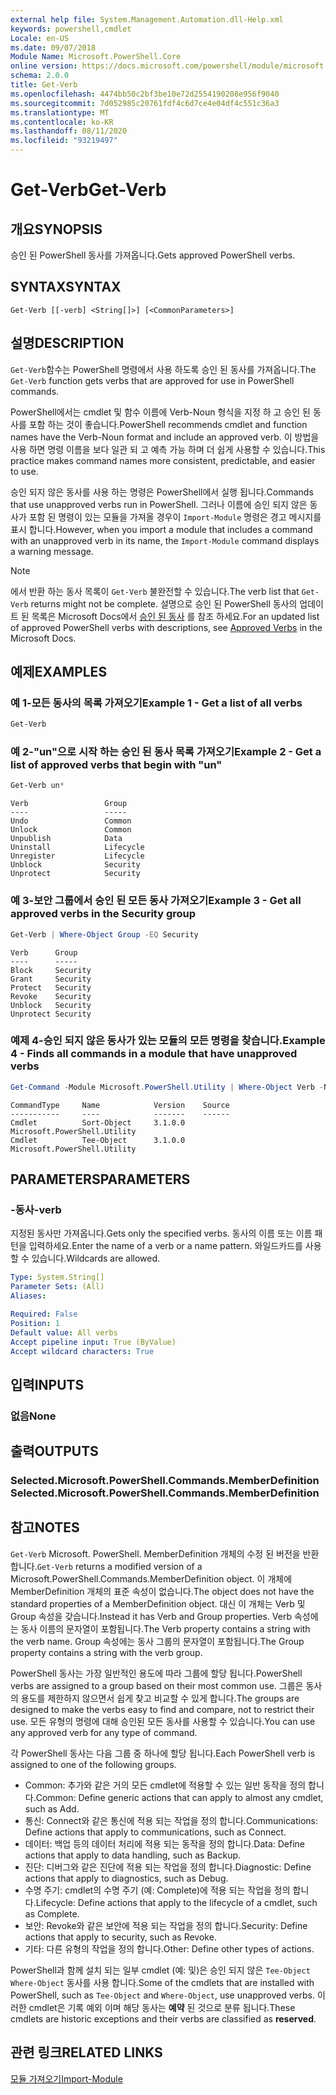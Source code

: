 ```yaml
---
external help file: System.Management.Automation.dll-Help.xml
keywords: powershell,cmdlet
Locale: en-US
ms.date: 09/07/2018
Module Name: Microsoft.PowerShell.Core
online version: https://docs.microsoft.com/powershell/module/microsoft.powershell.core/functions/get-verb?view=powershell-5.1&WT.mc_id=ps-gethelp
schema: 2.0.0
title: Get-Verb
ms.openlocfilehash: 4474bb50c2bf3be10e72d2554190208e956f9040
ms.sourcegitcommit: 7d052985c20761fdf4c6d7ce4e04df4c551c36a3
ms.translationtype: MT
ms.contentlocale: ko-KR
ms.lasthandoff: 08/11/2020
ms.locfileid: "93219497"
---
```

# <span data-ttu-id="39597-103">Get-Verb</span><span class="sxs-lookup"><span data-stu-id="39597-103">Get-Verb</span></span>

## <span data-ttu-id="39597-104">개요</span><span class="sxs-lookup"><span data-stu-id="39597-104">SYNOPSIS</span></span>
<span data-ttu-id="39597-105">승인 된 PowerShell 동사를 가져옵니다.</span><span class="sxs-lookup"><span data-stu-id="39597-105">Gets approved PowerShell verbs.</span></span>

## <span data-ttu-id="39597-106">SYNTAX</span><span class="sxs-lookup"><span data-stu-id="39597-106">SYNTAX</span></span>

```
Get-Verb [[-verb] <String[]>] [<CommonParameters>]
```

## <span data-ttu-id="39597-107">설명</span><span class="sxs-lookup"><span data-stu-id="39597-107">DESCRIPTION</span></span>

<span data-ttu-id="39597-108">`Get-Verb`함수는 PowerShell 명령에서 사용 하도록 승인 된 동사를 가져옵니다.</span><span class="sxs-lookup"><span data-stu-id="39597-108">The `Get-Verb` function gets verbs that are approved for use in PowerShell commands.</span></span>

<span data-ttu-id="39597-109">PowerShell에서는 cmdlet 및 함수 이름에 Verb-Noun 형식을 지정 하 고 승인 된 동사를 포함 하는 것이 좋습니다.</span><span class="sxs-lookup"><span data-stu-id="39597-109">PowerShell recommends cmdlet and function names have the Verb-Noun format and include an approved verb.</span></span> <span data-ttu-id="39597-110">이 방법을 사용 하면 명령 이름을 보다 일관 되 고 예측 가능 하며 더 쉽게 사용할 수 있습니다.</span><span class="sxs-lookup"><span data-stu-id="39597-110">This practice makes command names more consistent, predictable, and easier to use.</span></span>

<span data-ttu-id="39597-111">승인 되지 않은 동사를 사용 하는 명령은 PowerShell에서 실행 됩니다.</span><span class="sxs-lookup"><span data-stu-id="39597-111">Commands that use unapproved verbs run in PowerShell.</span></span> <span data-ttu-id="39597-112">그러나 이름에 승인 되지 않은 동사가 포함 된 명령이 있는 모듈을 가져올 경우이 `Import-Module` 명령은 경고 메시지를 표시 합니다.</span><span class="sxs-lookup"><span data-stu-id="39597-112">However, when you import a module that includes a command with an unapproved verb in its name, the `Import-Module` command displays a warning message.</span></span>

> [!NOTE]
> <span data-ttu-id="39597-113">에서 반환 하는 동사 목록이 `Get-Verb` 불완전할 수 있습니다.</span><span class="sxs-lookup"><span data-stu-id="39597-113">The verb list that `Get-Verb` returns might not be complete.</span></span> <span data-ttu-id="39597-114">설명으로 승인 된 PowerShell 동사의 업데이트 된 목록은 Microsoft Docs에서 [승인 된 동사](../../docs-conceptual/developer/cmdlet/approved-verbs-for-windows-powershell-commands.md) 를 참조 하세요.</span><span class="sxs-lookup"><span data-stu-id="39597-114">For an updated list of approved PowerShell verbs with descriptions, see [Approved Verbs](../../docs-conceptual/developer/cmdlet/approved-verbs-for-windows-powershell-commands.md) in the Microsoft Docs.</span></span>

## <span data-ttu-id="39597-115">예제</span><span class="sxs-lookup"><span data-stu-id="39597-115">EXAMPLES</span></span>

### <span data-ttu-id="39597-116">예 1-모든 동사의 목록 가져오기</span><span class="sxs-lookup"><span data-stu-id="39597-116">Example 1 - Get a list of all verbs</span></span>

```powershell
Get-Verb
```

### <span data-ttu-id="39597-117">예 2-"un"으로 시작 하는 승인 된 동사 목록 가져오기</span><span class="sxs-lookup"><span data-stu-id="39597-117">Example 2 - Get a list of approved verbs that begin with "un"</span></span>

```powershell
Get-Verb un*
```

```Output
Verb                 Group
----                 -----
Undo                 Common
Unlock               Common
Unpublish            Data
Uninstall            Lifecycle
Unregister           Lifecycle
Unblock              Security
Unprotect            Security
```

### <span data-ttu-id="39597-118">예 3-보안 그룹에서 승인 된 모든 동사 가져오기</span><span class="sxs-lookup"><span data-stu-id="39597-118">Example 3 - Get all approved verbs in the Security group</span></span>

```powershell
Get-Verb | Where-Object Group -EQ Security
```

```Output
Verb      Group
----      -----
Block     Security
Grant     Security
Protect   Security
Revoke    Security
Unblock   Security
Unprotect Security
```

### <span data-ttu-id="39597-119">예제 4-승인 되지 않은 동사가 있는 모듈의 모든 명령을 찾습니다.</span><span class="sxs-lookup"><span data-stu-id="39597-119">Example 4 - Finds all commands in a module that have unapproved verbs</span></span>

```powershell
Get-Command -Module Microsoft.PowerShell.Utility | Where-Object Verb -NotIn (Get-Verb).Verb
```

```Output
CommandType     Name            Version    Source
-----------     ----            -------    ------
Cmdlet          Sort-Object     3.1.0.0    Microsoft.PowerShell.Utility
Cmdlet          Tee-Object      3.1.0.0    Microsoft.PowerShell.Utility
```

## <span data-ttu-id="39597-120">PARAMETERS</span><span class="sxs-lookup"><span data-stu-id="39597-120">PARAMETERS</span></span>

### <span data-ttu-id="39597-121">-동사</span><span class="sxs-lookup"><span data-stu-id="39597-121">-verb</span></span>

<span data-ttu-id="39597-122">지정된 동사만 가져옵니다.</span><span class="sxs-lookup"><span data-stu-id="39597-122">Gets only the specified verbs.</span></span>
<span data-ttu-id="39597-123">동사의 이름 또는 이름 패턴을 입력하세요.</span><span class="sxs-lookup"><span data-stu-id="39597-123">Enter the name of a verb or a name pattern.</span></span>
<span data-ttu-id="39597-124">와일드카드를 사용할 수 있습니다.</span><span class="sxs-lookup"><span data-stu-id="39597-124">Wildcards are allowed.</span></span>

```yaml
Type: System.String[]
Parameter Sets: (All)
Aliases:

Required: False
Position: 1
Default value: All verbs
Accept pipeline input: True (ByValue)
Accept wildcard characters: True
```

## <span data-ttu-id="39597-125">입력</span><span class="sxs-lookup"><span data-stu-id="39597-125">INPUTS</span></span>

### <span data-ttu-id="39597-126">없음</span><span class="sxs-lookup"><span data-stu-id="39597-126">None</span></span>

## <span data-ttu-id="39597-127">출력</span><span class="sxs-lookup"><span data-stu-id="39597-127">OUTPUTS</span></span>

### <span data-ttu-id="39597-128">Selected.Microsoft.PowerShell.Commands.MemberDefinition</span><span class="sxs-lookup"><span data-stu-id="39597-128">Selected.Microsoft.PowerShell.Commands.MemberDefinition</span></span>

## <span data-ttu-id="39597-129">참고</span><span class="sxs-lookup"><span data-stu-id="39597-129">NOTES</span></span>

<span data-ttu-id="39597-130">`Get-Verb` Microsoft. PowerShell. MemberDefinition 개체의 수정 된 버전을 반환 합니다.</span><span class="sxs-lookup"><span data-stu-id="39597-130">`Get-Verb` returns a modified version of a Microsoft.PowerShell.Commands.MemberDefinition object.</span></span>
<span data-ttu-id="39597-131">이 개체에 MemberDefinition 개체의 표준 속성이 없습니다.</span><span class="sxs-lookup"><span data-stu-id="39597-131">The object does not have the standard properties of a MemberDefinition object.</span></span> <span data-ttu-id="39597-132">대신 이 개체는 Verb 및 Group 속성을 갖습니다.</span><span class="sxs-lookup"><span data-stu-id="39597-132">Instead it has Verb and Group properties.</span></span> <span data-ttu-id="39597-133">Verb 속성에는 동사 이름의 문자열이 포함됩니다.</span><span class="sxs-lookup"><span data-stu-id="39597-133">The Verb property contains a string with the verb name.</span></span> <span data-ttu-id="39597-134">Group 속성에는 동사 그룹의 문자열이 포함됩니다.</span><span class="sxs-lookup"><span data-stu-id="39597-134">The Group property contains a string with the verb group.</span></span>

<span data-ttu-id="39597-135">PowerShell 동사는 가장 일반적인 용도에 따라 그룹에 할당 됩니다.</span><span class="sxs-lookup"><span data-stu-id="39597-135">PowerShell verbs are assigned to a group based on their most common use.</span></span> <span data-ttu-id="39597-136">그룹은 동사의 용도를 제한하지 않으면서 쉽게 찾고 비교할 수 있게 합니다.</span><span class="sxs-lookup"><span data-stu-id="39597-136">The groups are designed to make the verbs easy to find and compare, not to restrict their use.</span></span> <span data-ttu-id="39597-137">모든 유형의 명령에 대해 승인된 모든 동사를 사용할 수 있습니다.</span><span class="sxs-lookup"><span data-stu-id="39597-137">You can use any approved verb for any type of command.</span></span>

<span data-ttu-id="39597-138">각 PowerShell 동사는 다음 그룹 중 하나에 할당 됩니다.</span><span class="sxs-lookup"><span data-stu-id="39597-138">Each PowerShell verb is assigned to one of the following groups.</span></span>

- <span data-ttu-id="39597-139">Common: 추가와 같은 거의 모든 cmdlet에 적용할 수 있는 일반 동작을 정의 합니다.</span><span class="sxs-lookup"><span data-stu-id="39597-139">Common: Define generic actions that can apply to almost any cmdlet, such as Add.</span></span>
- <span data-ttu-id="39597-140">통신: Connect와 같은 통신에 적용 되는 작업을 정의 합니다.</span><span class="sxs-lookup"><span data-stu-id="39597-140">Communications:  Define actions that apply to communications, such as Connect.</span></span>
- <span data-ttu-id="39597-141">데이터: 백업 등의 데이터 처리에 적용 되는 동작을 정의 합니다.</span><span class="sxs-lookup"><span data-stu-id="39597-141">Data:  Define actions that apply to data handling, such as Backup.</span></span>
- <span data-ttu-id="39597-142">진단: 디버그와 같은 진단에 적용 되는 작업을 정의 합니다.</span><span class="sxs-lookup"><span data-stu-id="39597-142">Diagnostic: Define actions that apply to diagnostics, such as Debug.</span></span>
- <span data-ttu-id="39597-143">수명 주기: cmdlet의 수명 주기 (예: Complete)에 적용 되는 작업을 정의 합니다.</span><span class="sxs-lookup"><span data-stu-id="39597-143">Lifecycle: Define actions that apply to the lifecycle of a cmdlet, such as Complete.</span></span>
- <span data-ttu-id="39597-144">보안: Revoke와 같은 보안에 적용 되는 작업을 정의 합니다.</span><span class="sxs-lookup"><span data-stu-id="39597-144">Security: Define actions that apply to security, such as Revoke.</span></span>
- <span data-ttu-id="39597-145">기타: 다른 유형의 작업을 정의 합니다.</span><span class="sxs-lookup"><span data-stu-id="39597-145">Other: Define other types of actions.</span></span>

<span data-ttu-id="39597-146">PowerShell과 함께 설치 되는 일부 cmdlet (예: 및)은 승인 되지 않은 `Tee-Object` `Where-Object` 동사를 사용 합니다.</span><span class="sxs-lookup"><span data-stu-id="39597-146">Some of the cmdlets that are installed with PowerShell, such as `Tee-Object` and `Where-Object`, use unapproved verbs.</span></span> <span data-ttu-id="39597-147">이러한 cmdlet은 기록 예외 이며 해당 동사는 **예약** 된 것으로 분류 됩니다.</span><span class="sxs-lookup"><span data-stu-id="39597-147">These cmdlets are historic exceptions and their verbs are classified as **reserved**.</span></span>

## <span data-ttu-id="39597-148">관련 링크</span><span class="sxs-lookup"><span data-stu-id="39597-148">RELATED LINKS</span></span>

[<span data-ttu-id="39597-149">모듈 가져오기</span><span class="sxs-lookup"><span data-stu-id="39597-149">Import-Module</span></span>](import-module.md)

